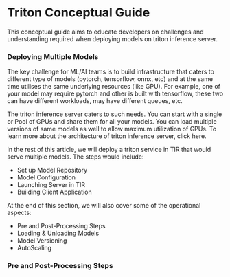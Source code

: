 # Triton Conceptual Guide
This conceptual guide aims to educate developers on challenges and understanding required when deploying models on triton inference server. 

### Deploying Multiple Models
The key challenge for ML/AI teams is to build infrastructure that caters to different type of models (pytorch, tensorflow, onnx, etc) and at the same time utilises the same underlying resources (like GPU). For example, one of your model may require pytorch and other is built with tensorflow, these two can have different workloads, may have different queues, etc. 

The triton inference server caters to such needs. You can start with a single or Pool of GPUs and share them for all your models. You can load multiple versions of same models as well to allow maximum utilization of GPUs. To learn more about the architecture of triton inference server, click here. 

In the rest of this article, we will deploy a triton service in TIR that would serve multiple models. The steps would include:
- Set up Model Repository
- Model Configuration
- Launching Server in TIR
- Building Client Application

At the end of this section, we will also cover some of the operational aspects:
- Pre and Post-Processing Steps
- Loading & Unloading Models 
- Model Versioning 
- AutoScaling 

### Pre and Post-Processing Steps
